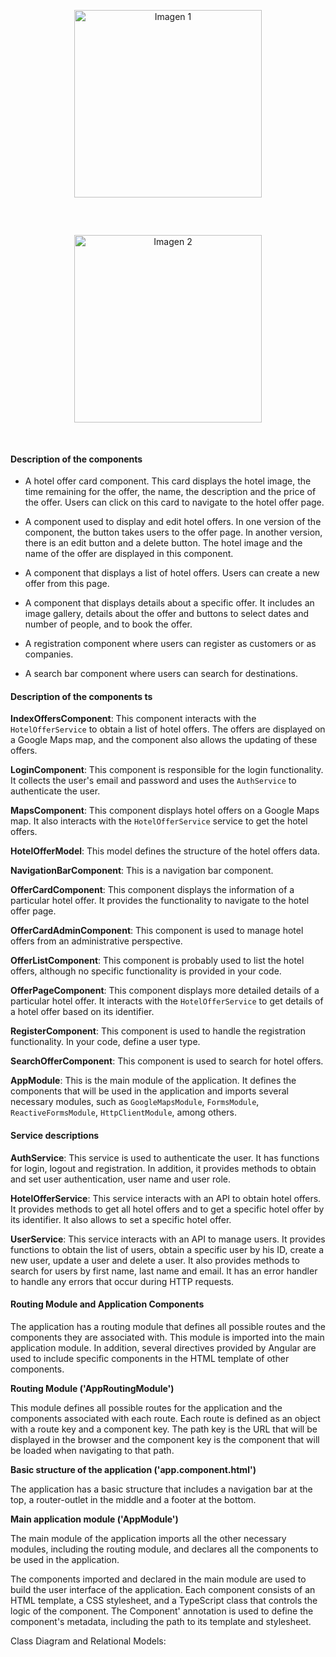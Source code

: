 <div align="center">
  <img src="https://github.com/FarFarAway2/Frontend_FarFarAway/blob/main/Logo_horizontal.png" alt="Imagen 1" style="width:300px; display: inline-block; margin: 30px;"/>
  <img src="https://github.com/FarFarAway2/Frontend_FarFarAway/blob/main/tsystems.png" alt="Imagen 2" style="width:300px; display: inline-block; margin: 30px; margin-top: 30px;"/>
</div>

#### Description of the components

- A hotel offer card component. This card displays the hotel image, the time remaining for the offer, the name, the description and the price of the offer. Users can click on this card to navigate to the hotel offer page.

- A component used to display and edit hotel offers. In one version of the component, the button takes users to the offer page. In another version, there is an edit button and a delete button. The hotel image and the name of the offer are displayed in this component.

- A component that displays a list of hotel offers. Users can create a new offer from this page.

- A component that displays details about a specific offer. It includes an image gallery, details about the offer and buttons to select dates and number of people, and to book the offer.

- A registration component where users can register as customers or as companies.

- A search bar component where users can search for destinations.

#### Description of the components ts

**IndexOffersComponent**: This component interacts with the `HotelOfferService` to obtain a list of hotel offers. The offers are displayed on a Google Maps map, and the component also allows the updating of these offers.

**LoginComponent**: This component is responsible for the login functionality. It collects the user's email and password and uses the `AuthService` to authenticate the user.

**MapsComponent**: This component displays hotel offers on a Google Maps map. It also interacts with the `HotelOfferService` service to get the hotel offers.

**HotelOfferModel**: This model defines the structure of the hotel offers data.

**NavigationBarComponent**: This is a navigation bar component. 

**OfferCardComponent**: This component displays the information of a particular hotel offer. It provides the functionality to navigate to the hotel offer page.

**OfferCardAdminComponent**: This component is used to manage hotel offers from an administrative perspective.

**OfferListComponent**: This component is probably used to list the hotel offers, although no specific functionality is provided in your code.

**OfferPageComponent**: This component displays more detailed details of a particular hotel offer. It interacts with the `HotelOfferService` to get details of a hotel offer based on its identifier.

**RegisterComponent**: This component is used to handle the registration functionality. In your code, define a user type.

**SearchOfferComponent**: This component is used to search for hotel offers.

**AppModule**: This is the main module of the application. It defines the components that will be used in the application and imports several necessary modules, such as `GoogleMapsModule`, `FormsModule`, `ReactiveFormsModule`, `HttpClientModule`, among others. 

#### Service descriptions

**AuthService**: This service is used to authenticate the user. It has functions for login, logout and registration. In addition, it provides methods to obtain and set user authentication, user name and user role.

**HotelOfferService**: This service interacts with an API to obtain hotel offers. It provides methods to get all hotel offers and to get a specific hotel offer by its identifier. It also allows to set a specific hotel offer.

**UserService**: This service interacts with an API to manage users. It provides functions to obtain the list of users, obtain a specific user by his ID, create a new user, update a user and delete a user. It also provides methods to search for users by first name, last name and email. It has an error handler to handle any errors that occur during HTTP requests.

#### Routing Module and Application Components

The application has a routing module that defines all possible routes and the components they are associated with. This module is imported into the main application module. In addition, several directives provided by Angular are used to include specific components in the HTML template of other components.

**Routing Module ('AppRoutingModule')**

This module defines all possible routes for the application and the components associated with each route. Each route is defined as an object with a route key and a component key. The path key is the URL that will be displayed in the browser and the component key is the component that will be loaded when navigating to that path.

**Basic structure of the application ('app.component.html')**

The application has a basic structure that includes a navigation bar at the top, a router-outlet in the middle and a footer at the bottom.

**Main application module ('AppModule')**

The main module of the application imports all the other necessary modules, including the routing module, and declares all the components to be used in the application. 

The components imported and declared in the main module are used to build the user interface of the application. Each component consists of an HTML template, a CSS stylesheet, and a TypeScript class that controls the logic of the component. The Component' annotation is used to define the component's metadata, including the path to its template and stylesheet.

Class Diagram and Relational Models:







